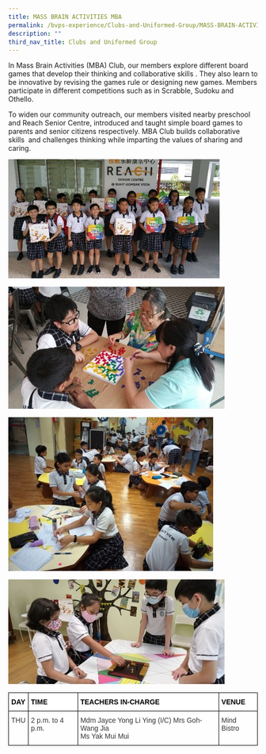 ```yaml
---
title: MASS BRAIN ACTIVITIES MBA
permalink: /bvps-experience/Clubs-and-Uniformed-Group/MASS-BRAIN-ACTIVITIES-MBA/
description: ""
third_nav_title: Clubs and Uniformed Group
---
```

In Mass Brain Activities (MBA) Club, our members explore different board games that develop their thinking and collaborative skills . They also learn to be innovative by revising the games rule or designing new games. Members participate in different competitions such as in Scrabble, Sudoku and Othello. 

  

To widen our community outreach, our members visited nearby preschool and Reach Senior Centre, introduced and taught simple board games to parents and senior citizens respectively. MBA Club builds collaborative skills  and challenges thinking while imparting the values of sharing and caring.

![](/images/BVPS%20Experience/Co%20Curricular%20Activities/Clubs%20&%20Uniformed%20Group/MASS%20BRAIN%20ACTIVITIES%20(MBA)/M1.jpg)

![](/images/BVPS%20Experience/Co%20Curricular%20Activities/Clubs%20&%20Uniformed%20Group/MASS%20BRAIN%20ACTIVITIES%20(MBA)/M2.jpg)

![](/images/BVPS%20Experience/Co%20Curricular%20Activities/Clubs%20&%20Uniformed%20Group/MASS%20BRAIN%20ACTIVITIES%20(MBA)/M3.jpg)

![](/images/BVPS%20Experience/Co%20Curricular%20Activities/Clubs%20&%20Uniformed%20Group/MASS%20BRAIN%20ACTIVITIES%20(MBA)/M4.jpg)

<style type="text/css">
.tg  {border-collapse:collapse;border-spacing:0;}
.tg td{border-color:black;border-style:solid;border-width:1px;font-family:Arial, sans-serif;font-size:14px;
  overflow:hidden;padding:10px 5px;word-break:normal;}
.tg th{border-color:black;border-style:solid;border-width:1px;font-family:Arial, sans-serif;font-size:14px;
  font-weight:normal;overflow:hidden;padding:10px 5px;word-break:normal;}
.tg .tg-b5l7{background-color:rgba(255, 255, 255, 0.6);color:#333;text-align:left;vertical-align:top}
.tg .tg-bx9b{background-color:#ffffff;color:#000000;font-weight:bold;text-align:left;vertical-align:middle}
</style>
<table class="tg">
<thead>
  <tr>
    <th class="tg-bx9b">DAY</th>
    <th class="tg-bx9b">TIME</th>
    <th class="tg-bx9b">TEACHERS IN-CHARGE</th>
    <th class="tg-bx9b">VENUE</th>
  </tr>
</thead>
<tbody>
  <tr>
    <td class="tg-b5l7">THU</td>
    <td class="tg-b5l7">2 p.m. to 4 p.m.</td>
    <td class="tg-b5l7">     Mdm Jayce Yong Li Ying (I/C)       <span style="background-color:initial">Mrs Goh-Wang Jia</span><br>Ms Yak Mui Mui</td>
    <td class="tg-b5l7">Mind Bistro</td>
  </tr>
</tbody>
</table>